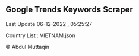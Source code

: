 

## Google Trends Keywords Scraper 
 
Last Update 06-12-2022 , 05:25:27

Country List :
VIETNAM.json



© Abdul Muttaqin 
